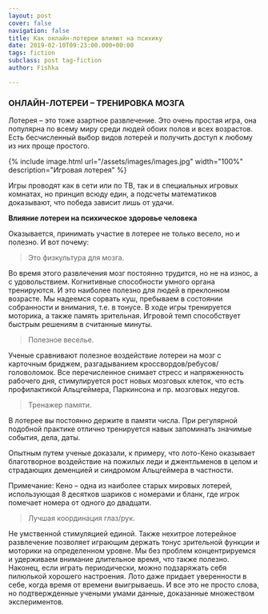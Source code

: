 ```yaml
---
layout: post
cover: false
navigation: false
title: Как онлайн-лотереи влияют на психику
date: 2019-02-10T09:23:00.000+00:00
tags: fiction
subclass: post tag-fiction
author: Fishka

---
```

### ОНЛАЙН-ЛОТЕРЕИ – ТРЕНИРОВКА МОЗГА

Лотерея – это тоже азартное развлечение. Это очень простая игра, она популярна по всему миру среди людей обоих полов и всех возрастов. Есть бесчисленный выбор видов лотерей и получить доступ к любому из них проще простого. 

{% include image.html url="/assets/images/images.jpg" width="100%" description="Игровая лотерея" %}

Игры проводят как в сети или по ТВ, так и в специальных игровых комнатах, но принцип всюду един, а подсчеты математиков доказывают, что победа зависит лишь от удачи.

**Влияние лотереи на психическое здоровье человека**

Оказывается, принимать участие в лотерее не только весело, но и полезно. И вот почему:

> Это физкультура для мозга. 

Во время этого развлечения мозг постоянно трудится, но не на износ, а с удовольствием. Когнитивные способности умного органа тренируются. И это наиболее полезно для людей в преклонном возрасте. Мы надеемся сорвать куш, пребываем в состоянии собранности и внимания, т.е. в тонусе. В ходе игры тренируется моторика, а также память зрительная. Игровой темп способствует быстрым решениям в считанные минуты.

> Полезное веселье.

Ученые сравнивают полезное воздействие лотереи на мозг с карточным бриджем, разгадыванием кроссвордов/ребусов/головоломок. Все перечисленное снимает стресс и напряженность рабочего дня, стимулируется рост новых мозговых клеток, что есть профилактикой Альцгеймера, Паркинсона и пр. мозговых недугов.

> Тренажер памяти.

В лотерее вы постоянно держите в памяти числа. При регулярной подобной практике отлично тренируется навык запоминать значимые события, дела, даты.

Опытным путем ученые доказали, к примеру, что лото-Кено оказывает благотворное воздействие на пожилых леди и джентльменов в целом и страдающих деменцией и синдромом Альцгеймера в частности. 

Примечание: Кено – одна из наиболее старых мировых лотерей, использующая 8 десятков шариков с номерами и бланк, где игрок помечает номера от одного до двадцати.

> Лучшая координация глаз/рук.

Не умственной стимуляцией единой. Также нехитрое лотерейное развлечение позволяет играющим держать тонус зрительной функции и моторики на определенном уровне. Мы без проблем концентрируемся и удерживаем внимание длительное время, что также полезно. Наконец, если играть периодически, можно подзаряжать себя пилюлькой хорошего настроения. Лото даже придает уверенности в себе, когда время от времени выигрываешь. И все это не просто слова, но подтвержденные учеными умами данные, доказанные множеством экспериментов.
